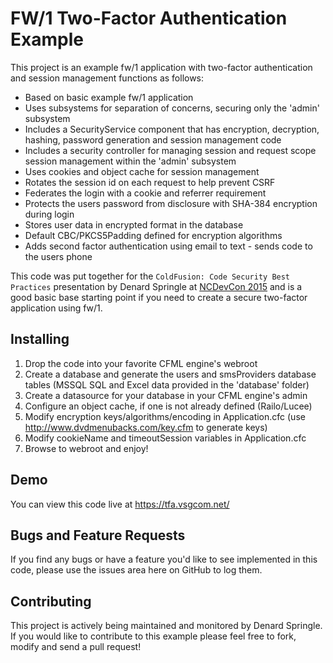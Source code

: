 # FW/1 Two-Factor Authentication Example

This project is an example fw/1 application with two-factor authentication and session management functions as follows:

* Based on basic example fw/1 application
* Uses subsystems for separation of concerns, securing only the 'admin' subsystem
* Includes a SecurityService component that has encryption, decryption, hashing, password generation and session management code
* Includes a security controller for managing session and request scope session management within the 'admin' subsystem
* Uses cookies and object cache for session management
* Rotates the session id on each request to help prevent CSRF
* Federates the login with a cookie and referrer requirement
* Protects the users password from disclosure with SHA-384 encryption during login
* Stores user data in encrypted format in the database
* Default CBC/PKCS5Padding defined for encryption algorithms
* Adds second factor authentication using email to text - sends code to the users phone

This code was put together for the `ColdFusion: Code Security Best Practices` presentation by Denard Springle at [NCDevCon 2015](http://www.ncdevcon.com) and is a good basic base starting point if you need to create a secure two-factor application using fw/1.

## Installing

1. Drop the code into your favorite CFML engine's webroot
2. Create a database and generate the users and smsProviders database tables (MSSQL SQL and Excel data provided in the 'database' folder)
3. Create a datasource for your database in your CFML engine's admin
4. Configure an object cache, if one is not already defined (Railo/Lucee)
5. Modify encryption keys/algorithms/encoding in Application.cfc (use http://www.dvdmenubacks.com/key.cfm to generate keys)
6. Modify cookieName and timeoutSession variables in Application.cfc
7. Browse to webroot and enjoy!

## Demo

You can view this code live at https://tfa.vsgcom.net/

## Bugs and Feature Requests

If you find any bugs or have a feature you'd like to see implemented in this code, please use the issues area here on GitHub to log them.

## Contributing

This project is actively being maintained and monitored by Denard Springle. If you would like to contribute to this example please feel free to fork, modify and send a pull request!

